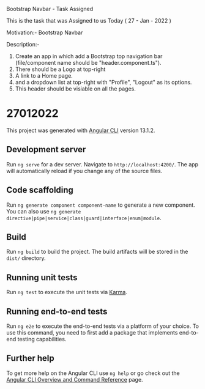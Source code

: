 Bootstrap Navbar - Task Assigned

This is the task that was Assigned to us Today ( 27 - Jan - 2022 )

Motivation:- Bootstrap Navbar

Description:- 
1. Create an app in which add a Bootstrap top navigation bar (file/component name should be "header.component.ts").
2. There should be a Logo at top-right
3. A link to a Home page.
4. and a dropdown list at top-right with "Profile", "Logout" as its options.
5. This header should be visiable on all the pages.



# 27012022

This project was generated with [Angular CLI](https://github.com/angular/angular-cli) version 13.1.2.

## Development server

Run `ng serve` for a dev server. Navigate to `http://localhost:4200/`. The app will automatically reload if you change any of the source files.

## Code scaffolding

Run `ng generate component component-name` to generate a new component. You can also use `ng generate directive|pipe|service|class|guard|interface|enum|module`.

## Build

Run `ng build` to build the project. The build artifacts will be stored in the `dist/` directory.

## Running unit tests

Run `ng test` to execute the unit tests via [Karma](https://karma-runner.github.io).

## Running end-to-end tests

Run `ng e2e` to execute the end-to-end tests via a platform of your choice. To use this command, you need to first add a package that implements end-to-end testing capabilities.

## Further help

To get more help on the Angular CLI use `ng help` or go check out the [Angular CLI Overview and Command Reference](https://angular.io/cli) page.
